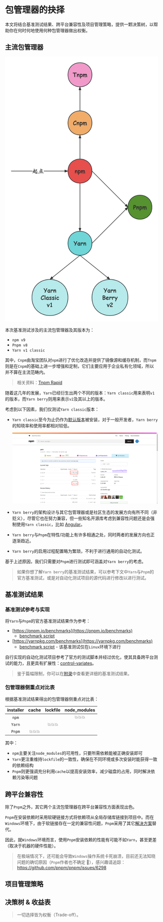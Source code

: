 # 包管理器的抉择

本文将结合基准测试结果、跨平台兼容性及项目管理策略，提供一颗决策树，以帮助你在何时何地使用何种包管理器做出权衡。

## 主流包管理器

![pms](images/pms.jpg)

本次基准测试涉及的主流包管理器及其版本为：

- `npm v9`
- `Pnpm v8`
- `Yarn v1 classic`

其中，`Cnpm`由淘宝团队对`npm`进行了优化改造并提供了镜像源和缓存机制，而`Tnpm`则是在`Cnpm`的基础上进一步增强和定制，它们主要应用于企业私有化领域，所以并不算在主流范畴内。

> 相关资料：[Tnpm Rapid](https://zhuanlan.zhihu.com/p/455809528)

随着这几年的发展，`Yarn`已经衍生出两个不同的版本：`Yarn classic`用来表明`v1`的版本，而`Yarn berry`则用来表示`v2`及其以上的版本。

考虑到以下因素，我们仅测试`Yarn classic`版本：

- `Yarn classic`至今为止仍作为[默认版本](https://www.npmjs.com/package/yarn?activeTab=versions)被安装，对于一般开发者，`Yarn berry`的知晓率和使用率都相对较低。

  ![yarn-downloads](images/yarn-downloads.png)

- `Yarn berry`的架构设计与其它包管理器或是社区生态的发展方向有所不同（非贬义），尽管它也在努力兼容，但一些知名开源库考虑到兼容性问题还是会强制使用`Yarn classic`，比如 [Angular](https://github.com/angular/angular/blob/main/.yarn/README.md)。
- `Yarn berry`与`Pnpm`在特性/功能上有许多相通之处，同时两者的发展方向也正逐渐趋近。
- `Yarn berry`的启用过程配置略为繁琐，不利于进行通用的自动化测试。

基于上述原因，我们只需要对`Pnpm`进行测试即可涵盖对`Yarn berry`的考虑。

> 如果你想了解`Yarn berry`的基准测试结果，可以参考下文中`Yarn`与`Pnpm`的官方基准测试，或是对自动化测试项目的源代码进行修改以进行测试。

## 基准测试结果

### 基准测试参考与实现

将`Yarn`与`Pnpm`的官方基准测试结果作为参考：

- [https://pnpm.io/benchmarks](https://pnpm.io/benchmarks)
  - [benchmark script](https://github.com/pnpm/pnpm.github.io/tree/main/benchmarks)
- [https://yarnpkg.com/benchmarks](https://yarnpkg.com/benchmarks)
  - [benchmark script](https://github.com/yarnpkg/berry/blob/master/scripts/bench-run.sh) - 该基准测试仅在`Linux`环境下进行

自行实现的自动化测试项目参考了官方的测试脚本并经过优化，使其具备跨平台测试的能力，且更具有扩展性：[control-variates](https://github.com/zhenzhenChange/control-variates)。

> 鉴于篇幅限制，你可以在[附录](./infra-link-pm-benchmarks.md)中查看更详细的基准测试结果。

### 包管理器侧重点对比表

根据基准测试结果得出的包管理器侧重点对比表：

| installer | cache  | lockfile | node_modules |
| :-------: | :----: | :------: | :----------: |
|   `npm`   |        |          |    💥💥💥    |
|  `Yarn`   |        |  💥💥💥  |              |
|  `Pnpm`   | 💥💥💥 |          |              |

其中：

- `npm`主要关注`node_modules`的可用性，只要所需依赖能被正确安装即可
- `Yarn`更注重维持`lockfile`的一致性，确保在不同环境或多次安装时能获得一致的依赖结构
- `Pnpm`则更强调充分利用`cache`以提高安装效率，减少磁盘的占用，同时解决依赖污染等问题

## 跨平台兼容性

除了`Pnpm`之外，其它两个主流包管理器在跨平台兼容性方面表现出色。

`Pnpm`在安装依赖时采用软硬链接方式将依赖项从全局存储库链接到项目中。而在`Windows`环境下，由于软链接存在一定的兼容性问题，`Pnpm`采用了其它[解决方案](https://pnpm.io/faq#does-it-work-on-windows)替代。

因此，就`Windows`环境而言，使用`Pnpm`安装依赖的性能有可能不如`Yarn`，甚至更差（取决于机器的硬件性能）。

> 在极端情况下，还可能会导致`Windows`操作系统卡死崩溃，目前还无法知晓问题的确切原因（`Pnpm`作者也不确定 🤣），感兴趣请追踪：<https://github.com/pnpm/pnpm/issues/6298>

## 项目管理策略

## 决策树 & 收益表

> 一切选择皆为权衡（Trade-off）。
